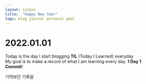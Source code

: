 ```yaml
---
layout: single
title:  "Happy New Year"
tags: blog journal personal goal
---
```


# 2022.01.01

Today is the day I start blogging **TIL** (Today I Learned) everyday  
My goal is to make a record of what I am learning every day. **1 Day 1 Commit!**  



기억보단 기록을
